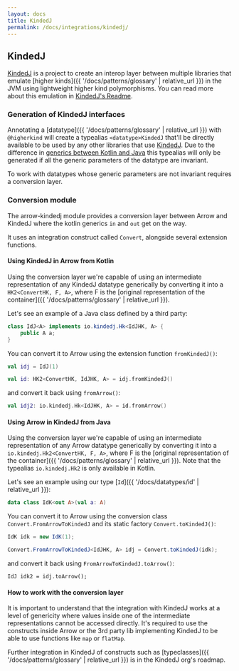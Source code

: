 ```yaml
---
layout: docs
title: KindedJ
permalink: /docs/integrations/kindedj/
---
```


## KindedJ

[KindedJ](https://github.com/KindedJ/KindedJ/) is a project to create an interop layer between multiple libraries that emulate [higher kinds]({{ '/docs/patterns/glossary' | relative_url }}) in the JVM
using lightweight higher kind polymorphisms. You can read more about this emulation in [KindedJ's Readme](https://github.com/KindedJ/KindedJ/blob/master/README.md).

### Generation of KindedJ interfaces

Annotating a [datatype]({{ '/docs/patterns/glossary' | relative_url }}) with `@higherkind` will create a typealias `<datatype>KindedJ` that'll be directly available to be used by any other libraries that use [KindedJ](https://github.com/KindedJ/KindedJ/).
Due to the difference in [generics between Kotlin and Java](https://kotlinlang.org/docs/reference/generics.html) this typealias will only be generated if all the generic parameters of the datatype are invariant.

To work with datatypes whose generic parameters are not invariant requires a conversion layer.

### Conversion module

The arrow-kindedj module provides a conversion layer between Arrow and KindedJ where the kotlin generics `in` and `out` get on the way.

It uses an integration construct called `Convert`, alongside several extension functions.

#### Using KindedJ in Arrow from Kotlin

Using the conversion layer we're capable of using an intermediate representation of any KindedJ datatype generically by converting it into a `HK2<ConvertHK, F, A>`,
where F is the [original representation of the container]({{ '/docs/patterns/glossary' | relative_url }}).

Let's see an example of a Java class defined by a third party:

```java
class IdJ<A> implements io.kindedj.Hk<IdJHK, A> {
    public A a;
}
```

You can convert it to Arrow using the extension function `fromKindedJ()`:

```kotlin
val idj = IdJ(1)

val id: HK2<ConvertHK, IdJHK, A> = idj.fromKindedJ()
```

and convert it back using `fromArrow()`:

```kotlin
val idj2: io.kindedj.Hk<IdJHK, A> = id.fromArrow()
```

#### Using Arrow in KindedJ from Java

Using the conversion layer we're capable of using an intermediate representation of any Arrow datatype generically by converting it into a `io.kindedj.Hk2<ConvertHK, F, A>`,
where F is the [original representation of the container]({{ '/docs/patterns/glossary' | relative_url }}). Note that the typealias `io.kindedj.Hk2` is only available in Kotlin.

Let's see an example using our type [`Id`]({{ '/docs/datatypes/id' | relative_url }}):

```kotlin
data class IdK<out A>(val a: A)
```

You can convert it to Arrow using the conversion class `Convert.FromArrowToKindedJ` and its static factory `Convert.toKindedJ()`:

```java
IdK idk = new IdK(1);

Convert.FromArrowToKindedJ<IdJHK, A> idj = Convert.toKindedJ(idk);
```

and convert it back using `FromArrowToKindedJ.toArrow()`:

```
IdJ idk2 = idj.toArrow();
```

#### How to work with the conversion layer

It is important to understand that the integration with KindedJ works at a level of genericity where values inside one of the intermediate representations cannot be accessed directly.
It's required to use the constructs inside Arrow or the 3rd party lib implementing KindedJ to be able to use functions like `map` or `flatMap`.

Further integration in KindedJ of constructs such as [typeclasses]({{ '/docs/patterns/glossary' | relative_url }}) is in the KindedJ org's roadmap.
